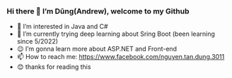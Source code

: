 ### Hi there 👋 I’m Dũng(Andrew), welcome to my Github 

- 👯 I’m interested in Java and C#
- 🌱 I’m currently trying deep learning about Sring Boot (been learning since 5/2022)
- :wink: I’m gonna learn more about ASP.NET and Front-end 
- 📫 How to reach me: https://www.facebook.com/nguyen.tan.dung.3011
- :blush: thanks for reading this 


